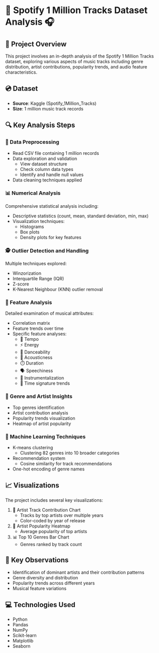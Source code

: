 # 🎵 Spotify 1 Million Tracks Dataset Analysis 🎧

## 🌟 Project Overview
This project involves an in-depth analysis of the Spotify 1 Million Tracks dataset, exploring various aspects of music tracks including genre distribution, artist contributions, popularity trends, and audio feature characteristics.

## 💿 Dataset
- **Source**: Kaggle (Spotify_1Million_Tracks)
- **Size**: 1 million music track records

## 🔍 Key Analysis Steps

### 🧹 Data Preprocessing
- Read CSV file containing 1 million records
- Data exploration and validation
  - View dataset structure
  - Check column data types
  - Identify and handle null values
- Data cleaning techniques applied

### 📊 Numerical Analysis
Comprehensive statistical analysis including:
- Descriptive statistics (count, mean, standard deviation, min, max)
- Visualization techniques:
  - Histograms
  - Box plots
  - Density plots for key features

### 🕵️ Outlier Detection and Handling
Multiple techniques explored:
- Winzorization
- Interquartile Range (IQR)
- Z-score
- K-Nearest Neighbour (KNN) outlier removal

### 🎼 Feature Analysis
Detailed examination of musical attributes:
- Correlation matrix
- Feature trends over time
- Specific feature analyses:
  - 🥁 Tempo
  - ⚡ Energy
  - 💃 Danceability
  - 🎹 Acousticness
  - ⏱️ Duration
  - 🗣️ Speechiness
  - 🎻 Instrumentalization
  - 📝 Time signature trends

### 🎤 Genre and Artist Insights
- Top genres identification
- Artist contribution analysis
- Popularity trends visualization
- Heatmap of artist popularity

### 🤖 Machine Learning Techniques
- K-means clustering
  - Clustering 82 genres into 10 broader categories
- Recommendation system
  - Cosine similarity for track recommendations
- One-hot encoding of genre names

## 📈 Visualizations
The project includes several key visualizations:
1. 🎨 Artist Track Contribution Chart
   - Tracks by top artists over multiple years
   - Color-coded by year of release
2. 🌈 Artist Popularity Heatmap
   - Average popularity of top artists
3. 📊 Top 10 Genres Bar Chart
   - Genres ranked by track count

## 🔑 Key Observations
- Identification of dominant artists and their contribution patterns
- Genre diversity and distribution
- Popularity trends across different years
- Musical feature variations

## 💻 Technologies Used
- Python
- Pandas
- NumPy
- Scikit-learn
- Matplotlib
- Seaborn
